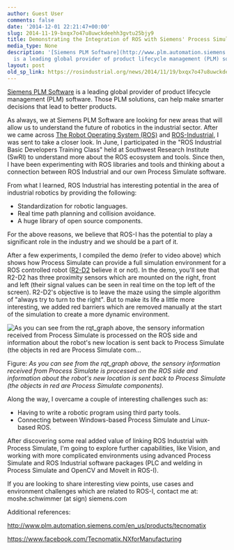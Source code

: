 ```yaml
---
author: Guest User
comments: false
date: '2014-12-01 22:21:47+00:00'
slug: 2014-11-19-bxqx7o47u8uwckdeehh3gvtu25bjy9
title: Demonstrating the Integration of ROS with Siemens' Process Simulate
media_type: None
description: '[Siemens PLM Software](http://www.plm.automation.siemens.com/en_us/)
  is a leading global provider of product lifecycle management (PLM) software. ...'
layout: post
old_sp_link: https://rosindustrial.org/news/2014/11/19/bxqx7o47u8uwckdeehh3gvtu25bjy9
---
```


[Siemens PLM Software](http://www.plm.automation.siemens.com/en_us/) is a leading global provider of product lifecycle management (PLM) software. Those PLM solutions, can help make smarter decisions that lead to better products.

As always, we at Siemens PLM Software are looking for new areas that will allow us to understand the future of robotics in the industrial sector. After we came across [The Robot Operating System (ROS)](http://www.ros.org/) and [ROS-Industrial](http://rosindustrial.org/), I was sent to take a closer look. In June, I participated in the "ROS Industrial Basic Developers Training Class" held at Southwest Research Institute (SwRI) to understand more about the ROS ecosystem and tools. Since then, I have been experimenting with ROS libraries and tools and thinking about a connection between ROS Industrial and our own Process Simulate software.

From what I learned, ROS Industrial has interesting potential in the area of industrial robotics by providing the following:

* Standardization for robotic languages.
* Real time path planning and collision avoidance.
* A huge library of open source components.

For the above reasons, we believe that ROS-I has the potential to play a significant role in the industry and we should be a part of it.

After a few experiments, I compiled the demo (refer to video above) which shows how Process Simulate can provide a full simulation environment for a ROS controlled robot ([R2-D2](http://en.wikipedia.org/wiki/R2-D2) believe it or not). In the demo, you'll see that R2-D2 has three proximity sensors which are mounted on the right, front and left (their signal values can be seen in real time on the top left of the screen). R2-D2's objective is to leave the maze using the simple algorithm of "always try to turn to the right". But to make its life a little more interesting, we added red barriers which are removed manually at the start of the simulation to create a more dynamic environment.

![As you can see from the rqt_graph above, the sensory information received from Process Simulate is processed on the ROS side and information about the robot's new location is sent back to Process Simulate (the objects in red are Process Simulate com…](https://images.squarespace-cdn.com/content/v1/51df34b1e4b08840dcfd2841/1417362960893-79A6V4RCHHERHEJ7WLSY/rqt_graph)

Figure: *As you can see from the rqt\_graph above, the sensory information received from Process Simulate is processed on the ROS side and information about the robot's new location is sent back to Process Simulate (the objects in red are Process Simulate components).*

Along the way, I overcame a couple of interesting challenges such as:

* Having to write a robotic program using third party tools.
* Connecting between Windows-based Process Simulate and Linux-based ROS.

After discovering some real added value of linking ROS Industrial with Process Simulate, I'm going to explore further capabilities, like Vision, and working with more complicated environments using advanced Process Simulate and ROS Industrial software packages (PLC and welding in Process Simulate and OpenCV and MoveIt in ROS-I).

If you are looking to share interesting view points, use cases and environment challenges which are related to ROS-I, contact me at: moshe.schwimmer (at sign) siemens.com

Additional references:

<http://www.plm.automation.siemens.com/en_us/products/tecnomatix>

<https://www.facebook.com/Tecnomatix.NXforManufacturing>


